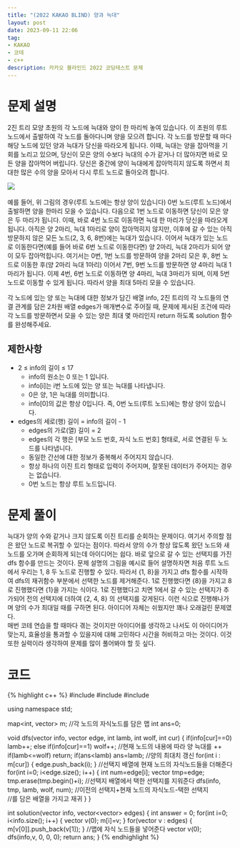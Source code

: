 ```yaml
---
title: "(2022 KAKAO BLIND) 양과 늑대"
layout: post
date: 2023-09-11 22:06
tag:
- KAKAO
- 코테
- c++
description: 카카오 블라인드 2022 코딩테스트 문제
---
```


# 문제 설명
2진 트리 모양 초원의 각 노드에 늑대와 양이 한 마리씩 놓여 있습니다. 이 초원의 루트 노드에서 출발하여 각 노드를 돌아다니며 양을 모으려 합니다. 각 노드를 방문할 때 마다 해당 노드에 있던 양과 늑대가 당신을 따라오게 됩니다. 이때, 늑대는 양을 잡아먹을 기회를 노리고 있으며, 당신이 모은 양의 수보다 늑대의 수가 같거나 더 많아지면 바로 모든 양을 잡아먹어 버립니다. 당신은 중간에 양이 늑대에게 잡아먹히지 않도록 하면서 최대한 많은 수의 양을 모아서 다시 루트 노드로 돌아오려 합니다.

![](/assets/img/03_2022_공채문제_양과늑대_01.png)

예를 들어, 위 그림의 경우(루트 노드에는 항상 양이 있습니다) 0번 노드(루트 노드)에서 출발하면 양을 한마리 모을 수 있습니다. 다음으로 1번 노드로 이동하면 당신이 모은 양은 두 마리가 됩니다. 이때, 바로 4번 노드로 이동하면 늑대 한 마리가 당신을 따라오게 됩니다. 아직은 양 2마리, 늑대 1마리로 양이 잡아먹히지 않지만, 이후에 갈 수 있는 아직 방문하지 않은 모든 노드(2, 3, 6, 8번)에는 늑대가 있습니다. 이어서 늑대가 있는 노드로 이동한다면(예를 들어 바로 6번 노드로 이동한다면) 양 2마리, 늑대 2마리가 되어 양이 모두 잡아먹힙니다. 여기서는 0번, 1번 노드를 방문하여 양을 2마리 모은 후, 8번 노드로 이동한 후(양 2마리 늑대 1마리) 이어서 7번, 9번 노드를 방문하면 양 4마리 늑대 1마리가 됩니다. 이제 4번, 6번 노드로 이동하면 양 4마리, 늑대 3마리가 되며, 이제 5번 노드로 이동할 수 있게 됩니다. 따라서 양을 최대 5마리 모을 수 있습니다.

각 노드에 있는 양 또는 늑대에 대한 정보가 담긴 배열 info, 2진 트리의 각 노드들의 연결 관계를 담은 2차원 배열 edges가 매개변수로 주어질 때, 문제에 제시된 조건에 따라 각 노드를 방문하면서 모을 수 있는 양은 최대 몇 마리인지 return 하도록 solution 함수를 완성해주세요.

## 제한사항
+ 2 ≤ info의 길이 ≤ 17
  + info의 원소는 0 또는 1 입니다.
  + info[i]는 i번 노드에 있는 양 또는 늑대를 나타냅니다.
  + 0은 양, 1은 늑대를 의미합니다.
  + info[0]의 값은 항상 0입니다. 즉, 0번 노드(루트 노드)에는 항상 양이 있습니다.
+ edges의 세로(행) 길이 = info의 길이 - 1
  + edges의 가로(열) 길이 = 2
  + edges의 각 행은 [부모 노드 번호, 자식 노드 번호] 형태로, 서로 연결된 두 노드를 나타냅니다.
  + 동일한 간선에 대한 정보가 중복해서 주어지지 않습니다.
  + 항상 하나의 이진 트리 형태로 입력이 주어지며, 잘못된 데이터가 주어지는 경우는 없습니다.
  + 0번 노드는 항상 루트 노드입니다.

# 문제 풀이
늑대가 양의 수와 같거나 크지 않도록 이진 트리를 순회하는 문제이다. 여기서 주의할 점은 왔던 노드로 복귀할 수 있다는 점이다. 따라서 양의 수가 항상 많도록 왔던 노드와 새 노드를 오가며 순회하게 되는데 아이디어는 쉽다.
바로 앞으로 갈 수 있는 선택지를 가진 dfs 함수를 만드는 것이다.
문제 설명의 그림을 예시로 들어 설명하자면 처음 루트 노드에서 우리는 1, 8 두 노드로 진행할 수 있다. 따라서 {1, 8}을 가지고 dfs 함수를 시작하여 dfs의 재귀함수 부분에서 선택한 노드를 제거해준다. 1로 진행했다면 {8}을 가지고 8로 진행했다면 {1}을 가지는 식이다. 1로 진행했다고 치면 1에서 갈 수 있는 선택지가 추가되어 전의 선택지에 더하여 {2, 4, 8} 의 선택지를 갖게된다. 이런 식으로 진행해나가며 양의 수가 최대일 때를 구하면 된다. 아이디어 자체는 쉬웠지만 꽤나 오래걸린 문제였다.  
매번 코테 연습을 할 때마다 겪는 것이지만 아이디어를 생각하고 나서도 이 아이디어가 맞는지, 효율성을 통과할 수 있을지에 대해 고민하다 시간을 허비하고 마는 것이다. 이것 또한 실력이라 생각하여 문제를 많이 풀어봐야 할 듯 싶다.

# 코드

{% highlight c++ %}
#include <string>
#include <vector>
#include <map>

using namespace std;

map<int, vector<int>> m; //각 노드의 자식노드를 담은 맵
int ans=0;

void dfs(vector<int> info, vector<int> edge, int lamb, int wolf, int cur) {
    if(info[cur]==0) lamb++;
    else if(info[cur]==1) wolf++; //현재 노드의 내용에 따라 양 늑대를 ++
    if(lamb<=wolf) return;
    if(ans<lamb) ans=lamb; //양의 최대치 갱신
    for(int i : m[cur]) {
        edge.push_back(i);
    } //선택지 배열에 현재 노드의 자식노드들을 더해준다
    for(int i=0; i<edge.size(); i++) {
        int num=edge[i]; vector<int> tmp=edge;
        tmp.erase(tmp.begin()+i); //선택지 배열에서 택한 선택지를 지워준다
        dfs(info, tmp, lamb, wolf, num); //이전의 선택지+현재 노드의 자식노드-택한 선택지  
        //를 담은 배열을 가지고 재귀
    }
}

int solution(vector<int> info, vector<vector<int>> edges) {
    int answer = 0;
    for(int i=0; i<info.size(); i++) {
        vector<int> v(0);
        m[i]=v;
    }
    for(vector<int> v : edges) {
        m[v[0]].push_back(v[1]);
    } //맵에 자식 노드들을 넣어준다
    vector<int> v(0);
    dfs(info,v, 0, 0, 0);
    return ans;
}
{% endhighlight %}
